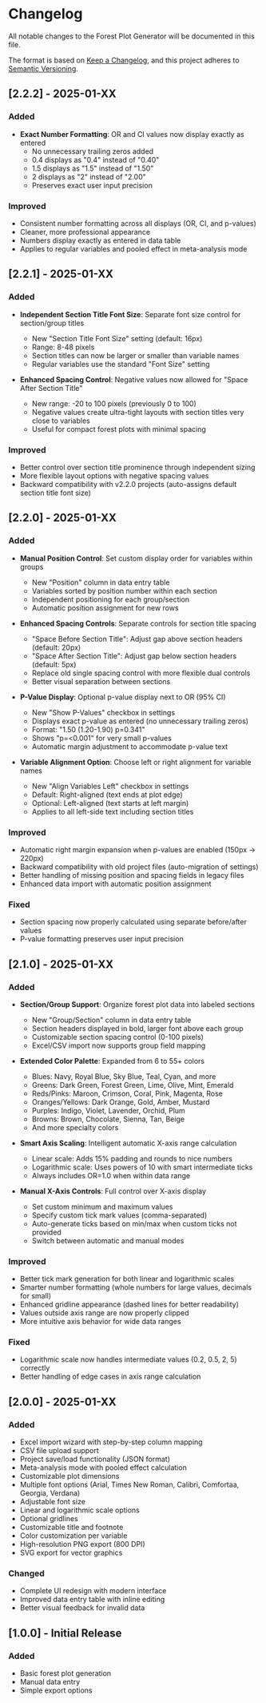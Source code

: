 # Changelog

All notable changes to the Forest Plot Generator will be documented in this file.

The format is based on [Keep a Changelog](https://keepachangelog.com/en/1.0.0/),
and this project adheres to [Semantic Versioning](https://semver.org/spec/v2.0.0.html).

## [2.2.2] - 2025-01-XX

### Added
- **Exact Number Formatting**: OR and CI values now display exactly as entered
  - No unnecessary trailing zeros added
  - 0.4 displays as "0.4" instead of "0.40"
  - 1.5 displays as "1.5" instead of "1.50"
  - 2 displays as "2" instead of "2.00"
  - Preserves exact user input precision

### Improved
- Consistent number formatting across all displays (OR, CI, and p-values)
- Cleaner, more professional appearance
- Numbers display exactly as entered in data table
- Applies to regular variables and pooled effect in meta-analysis mode

## [2.2.1] - 2025-01-XX

### Added
- **Independent Section Title Font Size**: Separate font size control for section/group titles
  - New "Section Title Font Size" setting (default: 16px)
  - Range: 8-48 pixels
  - Section titles can now be larger or smaller than variable names
  - Regular variables use the standard "Font Size" setting
  
- **Enhanced Spacing Control**: Negative values now allowed for "Space After Section Title"
  - New range: -20 to 100 pixels (previously 0 to 100)
  - Negative values create ultra-tight layouts with section titles very close to variables
  - Useful for compact forest plots with minimal spacing

### Improved
- Better control over section title prominence through independent sizing
- More flexible layout options with negative spacing values
- Backward compatibility with v2.2.0 projects (auto-assigns default section title font size)

## [2.2.0] - 2025-01-XX

### Added
- **Manual Position Control**: Set custom display order for variables within groups
  - New "Position" column in data entry table
  - Variables sorted by position number within each section
  - Independent positioning for each group/section
  - Automatic position assignment for new rows
  
- **Enhanced Spacing Controls**: Separate controls for section title spacing
  - "Space Before Section Title": Adjust gap above section headers (default: 20px)
  - "Space After Section Title": Adjust gap below section headers (default: 5px)
  - Replace old single spacing control with more flexible dual controls
  - Better visual separation between sections
  
- **P-Value Display**: Optional p-value display next to OR (95% CI)
  - New "Show P-Values" checkbox in settings
  - Displays exact p-value as entered (no unnecessary trailing zeros)
  - Format: "1.50 (1.20-1.90) p=0.341"
  - Shows "p=<0.001" for very small p-values
  - Automatic margin adjustment to accommodate p-value text
  
- **Variable Alignment Option**: Choose left or right alignment for variable names
  - New "Align Variables Left" checkbox in settings
  - Default: Right-aligned (text ends at plot edge)
  - Optional: Left-aligned (text starts at left margin)
  - Applies to all left-side text including section titles

### Improved
- Automatic right margin expansion when p-values are enabled (150px → 220px)
- Backward compatibility with old project files (auto-migration of settings)
- Better handling of missing position and spacing fields in legacy files
- Enhanced data import with automatic position assignment

### Fixed
- Section spacing now properly calculated using separate before/after values
- P-value formatting preserves user input precision

## [2.1.0] - 2025-01-XX

### Added
- **Section/Group Support**: Organize forest plot data into labeled sections
  - New "Group/Section" column in data entry table
  - Section headers displayed in bold, larger font above each group
  - Customizable section spacing control (0-100 pixels)
  - Excel/CSV import now supports group field mapping
  
- **Extended Color Palette**: Expanded from 6 to 55+ colors
  - Blues: Navy, Royal Blue, Sky Blue, Teal, Cyan, and more
  - Greens: Dark Green, Forest Green, Lime, Olive, Mint, Emerald
  - Reds/Pinks: Maroon, Crimson, Coral, Pink, Magenta, Rose
  - Oranges/Yellows: Dark Orange, Gold, Amber, Mustard
  - Purples: Indigo, Violet, Lavender, Orchid, Plum
  - Browns: Brown, Chocolate, Sienna, Tan, Beige
  - And more specialty colors
  
- **Smart Axis Scaling**: Intelligent automatic X-axis range calculation
  - Linear scale: Adds 15% padding and rounds to nice numbers
  - Logarithmic scale: Uses powers of 10 with smart intermediate ticks
  - Always includes OR=1.0 when within data range
  
- **Manual X-Axis Controls**: Full control over X-axis display
  - Set custom minimum and maximum values
  - Specify custom tick mark values (comma-separated)
  - Auto-generate ticks based on min/max when custom ticks not provided
  - Switch between automatic and manual modes
  
### Improved
- Better tick mark generation for both linear and logarithmic scales
- Smarter number formatting (whole numbers for large values, decimals for small)
- Enhanced gridline appearance (dashed lines for better readability)
- Values outside axis range are now properly clipped
- More intuitive axis behavior for wide data ranges

### Fixed
- Logarithmic scale now handles intermediate values (0.2, 0.5, 2, 5) correctly
- Better handling of edge cases in axis range calculation

## [2.0.0] - 2025-01-XX

### Added
- Excel import wizard with step-by-step column mapping
- CSV file upload support
- Project save/load functionality (JSON format)
- Meta-analysis mode with pooled effect calculation
- Customizable plot dimensions
- Multiple font options (Arial, Times New Roman, Calibri, Comfortaa, Georgia, Verdana)
- Adjustable font size
- Linear and logarithmic scale options
- Optional gridlines
- Customizable title and footnote
- Color customization per variable
- High-resolution PNG export (800 DPI)
- SVG export for vector graphics

### Changed
- Complete UI redesign with modern interface
- Improved data entry table with inline editing
- Better visual feedback for invalid data

## [1.0.0] - Initial Release

### Added
- Basic forest plot generation
- Manual data entry
- Simple export options
